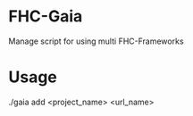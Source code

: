FHC-Gaia
========

Manage script for using multi FHC-Frameworks

Usage
===

./gaia add \<project_name\> \<url_name\>
